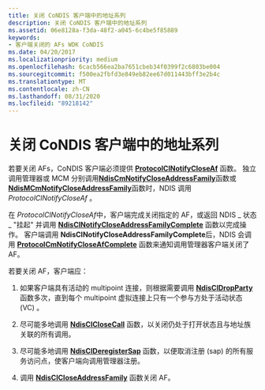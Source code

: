 ```yaml
---
title: 关闭 CoNDIS 客户端中的地址系列
description: 关闭 CoNDIS 客户端中的地址系列
ms.assetid: 06e8128a-f3da-48f2-a045-6c4be5f85889
keywords:
- 客户端关闭的 AFs WDK CoNDIS
ms.date: 04/20/2017
ms.localizationpriority: medium
ms.openlocfilehash: 6cacb566ea2ba7651cbeb34f0399f2c6803be004
ms.sourcegitcommit: f500ea2fbfd3e849eb82ee67d011443bff3e2b4c
ms.translationtype: MT
ms.contentlocale: zh-CN
ms.lasthandoff: 08/31/2020
ms.locfileid: "89218142"
---
```

# <a name="closing-an-address-family-in-a-condis-client"></a>关闭 CoNDIS 客户端中的地址系列





若要关闭 AFs，CoNDIS 客户端必须提供 [**ProtocolClNotifyCloseAf**](/windows-hardware/drivers/ddi/ndis/nc-ndis-protocol_cl_notify_close_af) 函数。 独立调用管理器或 MCM 分别调用[**NdisCmNotifyCloseAddressFamily**](/windows-hardware/drivers/ddi/ndis/nf-ndis-ndiscmnotifycloseaddressfamily)函数或[**NdisMCmNotifyCloseAddressFamily**](/windows-hardware/drivers/ddi/ndis/nf-ndis-ndismcmnotifycloseaddressfamily)函数时，NDIS 调用*ProtocolClNotifyCloseAf* 。

在 *ProtocolClNotifyCloseAf*中，客户端完成关闭指定的 AF，或返回 NDIS \_ 状态 \_ "挂起" 并调用 [**NdisClNotifyCloseAddressFamilyComplete**](/windows-hardware/drivers/ddi/ndis/nf-ndis-ndisclnotifycloseaddressfamilycomplete) 函数以完成操作。 客户端调用 **NdisClNotifyCloseAddressFamilyComplete**后，NDIS 会调用 [**ProtocolCmNotifyCloseAfComplete**](/windows-hardware/drivers/ddi/ndis/nc-ndis-protocol_cm_notify_close_af_complete) 函数来通知调用管理器客户端关闭了 AF。

若要关闭 AF，客户端应：

1.  如果客户端具有活动的 multipoint 连接，则根据需要调用 [**NdisClDropParty**](/windows-hardware/drivers/ddi/ndis/nf-ndis-ndiscldropparty) 函数多次，直到每个 multipoint 虚拟连接上只有一个参与方处于活动状态 (VC) 。

2.  尽可能多地调用 [**NdisClCloseCall**](/windows-hardware/drivers/ddi/ndis/nf-ndis-ndisclclosecall) 函数，以关闭仍处于打开状态且与地址族关联的所有调用。

3.  尽可能多地调用 [**NdisClDeregisterSap**](/windows-hardware/drivers/ddi/ndis/nf-ndis-ndisclderegistersap) 函数，以便取消注册 (sap) 的所有服务访问点，使客户端向调用管理器注册。

4.  调用 [**NdisClCloseAddressFamily**](/windows-hardware/drivers/ddi/ndis/nf-ndis-ndisclcloseaddressfamily) 函数关闭 AF。

 

